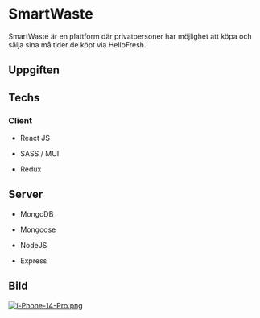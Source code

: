 # SmartWaste

SmartWaste är en plattform där privatpersoner har möjlighet att köpa och sälja sina måltider de köpt via HelloFresh. 

## Uppgiften


## Techs

### Client

- React JS

- SASS / MUI

- Redux

## Server

- MongoDB

- Mongoose

- NodeJS

- Express

## Bild

[![i-Phone-14-Pro.png](https://i.postimg.cc/nhXR2qZv/i-Phone-14-Pro.png)](https://postimg.cc/87VmPJ75)
